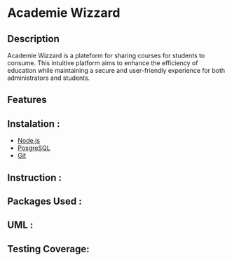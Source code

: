 # Academie Wizzard
## Description
Academie Wizzard is a plateform for sharing courses for students to consume. This intuitive platform aims to enhance the efficiency of education while maintaining a secure and user-friendly experience for both administrators and students.
## Features

## Instalation :
- [Node.js](https://nodejs.org/en/)
- [PosgreSQL](https://www.enterprisedb.com/downloads/postgres-postgresql-downloads)
- [Git](https://git-scm.com/downloads)
## Instruction : 

## Packages Used :

## UML : 

## Testing Coverage:

